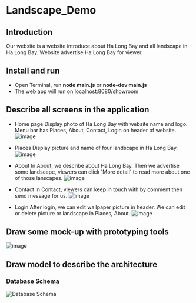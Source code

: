 # Landscape_Demo 
## Introduction
Our website is a website introduce about Ha Long Bay and all landscape in Ha Long Bay. Website advertise Ha Long Bay for viewer.
## Install and run
- Open Terminal, run **node main.js** or **node-dev main.js**
- The web app will run on localhost:8080/showroom
## Describe all screens in the application
  -  Home page
  Display photo of Ha Long Bay with website name and logo. Menu bar has Places, About, Contact, Login on header of website. 
  ![image](https://user-images.githubusercontent.com/74046383/161107211-2602408f-93b6-4051-93f4-ec2b5eba9880.png)
  - Places
  Display picture and name of four landscape in Ha Long Bay.
  ![image](https://user-images.githubusercontent.com/74046383/161106865-a8cba97d-a226-44a8-ba4b-9d9e713040fe.png)

  - About
  In About, we describe about Ha Long Bay. Then we advertise some landscape, viewers can click 'More detail' to read more about one of those lanscapes.
  ![image](https://user-images.githubusercontent.com/74046383/161106900-96d33c8d-c3d7-4609-a580-56f2f6246043.png)

  - Contact
  In Contact, viewers can keep in touch with by comment then send message for us.
  ![image](https://user-images.githubusercontent.com/74046383/161106928-b6bfb686-cdb3-41db-8a8c-89d5d784408b.png)

  - Login
  After login, we can edit wallpaper picture in header. We can edit or delete picture or landscape in Places, About.
  ![image](https://user-images.githubusercontent.com/74046383/161106969-4cf4b343-4822-4553-b29c-5bb578d266d9.png)

## Draw some mock-up with prototyping tools
![image](https://user-images.githubusercontent.com/73147362/161085155-89b3c14c-2ea9-4aad-a6eb-4465f3d51f42.png)

## Draw model to describe the architecture

  ### Database Schema
![Database Schema](https://user-images.githubusercontent.com/73147362/160984256-a90c0f6e-9cc2-43da-90fc-97d07461f027.png)
